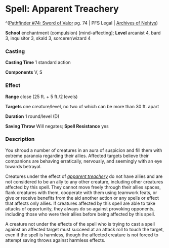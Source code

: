 # Spell: Apparent Treachery

^([Pathfinder #74: Sword of Valor][ss-apparent-treachery] pg. 74 | PFS Legal | [Archives of Nehtys][sn-apparent-treachery])

**School** enchantment (compulsion) [mind-affecting]; **Level** arcanist 4, bard 3, inquisitor 3, skald 3, sorcerer/wizard 4

### Casting

**Casting Time** 1 standard action  

**Components** V, S

### Effect

**Range** close (25 ft. + 5 ft./2 levels)  

**Targets** one creature/level, no two of which can be more than 30 ft. apart  

**Duration** 1 round/level (D)  

**Saving Throw** Will negates; **Spell Resistance** yes

### Description

You shroud a number of creatures in an aura of suspicion and fill them with extreme paranoia regarding their allies. Affected targets believe their companions are behaving erratically, nervously, and seemingly with an eye towards betrayal.  

Creatures under the effect of _[apparent treachery]_ do not have allies and are not considered to be an ally to any other creature, including other creatures affected by this spell. They cannot move freely through their allies spaces, flank creatures with them, cooperate with them using teamwork feats, or give or receive benefits from the aid another action or any spells or effect that affects only allies. If creatures affected by this spell are able to take attacks of opportunity, they always do so against provoking opponents, including those who were their allies before being affected by this spell.  

A creature not under the effects of the spell who is trying to cast a spell against an affected target must succeed at an attack roll to touch the target, even if the spell is harmless, though the affected creature is not forced to attempt saving throws against harmless effects.

[ss-apparent-treachery]: http://paizo.com/products/btpy90qb
[sn-apparent-treachery]: http://www.archivesofnethys.com/SpellDisplay.aspx?ItemName=Apparent%20Treachery
[apparent treachery]: http://www.archivesofnethys.com/SpellDisplay.aspx?ItemName=apparent%20treachery
